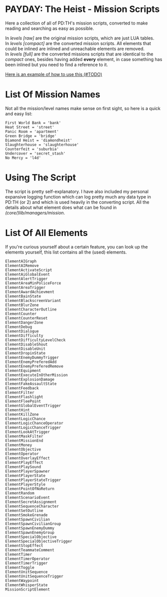 # PAYDAY: The Heist - Mission Scripts

Here a collection of all of PD:TH's mission scripts, converted to make reading and searching as easy as possible.

In _levels [raw]_ are the original mission scripts, which are just LUA tables.  
In _levels [compact]_ are the converted mission scripts. All elements that could be inlined are inlined and unreachable elements are removed.  
In _levels [full]_ are the converted missions scripts that are identical to the _compact_ ones, besides having added **every** element, in case something has been inlined but you need to find a reference to it.

[Here is an example of how to use this (#TODO)](https://www.unknowncheats.me/forum/payday-2-a/)



# List Of Mission Names

Not all the mission/level names make sense on first sight, so here is a quick and easy list:
```
First World Bank = 'bank'
Heat Street = 'street'
Panic Room = 'apartment'
Green Bridge = 'bridge'
Diamond Heist = 'diamondheist'
Slaughterhouse = 'slaughterhouse'
Counterfeit = 'suburbia'
Undercover = 'secret_stash'
No Mercy = 'l4d'
```



# Using The Script

The script is pretty self-explanatory. I have also included my personal expansive logging function which can log pretty much any data type in PD:TH (or 2) and which is used heavily in the converting script.
All the details about what element does what can be found in _(core/)lib/managers/mission_.



# List Of All Elements

If you're curious yourself about a certain feature, you can look up the elements yourself, this list contains all the (used) elements.
```
ElementAIGraph
ElementAIRemove
ElementActivateScript
ElementAiGlobalEvent
ElementAlertTrigger
ElementAreaMinPoliceForce
ElementAreaTrigger
ElementAwardAchievment
ElementBainState
ElementBlackscreenVariant
ElementBlurZone
ElementCharacterOutline
ElementCounter
ElementCounterReset
ElementDangerZone
ElementDebug
ElementDialogue
ElementDifficulty
ElementDifficultyLevelCheck
ElementDisableShout
ElementDisableUnit
ElementDropinState
ElementEnemyDummyTrigger
ElementEnemyPreferedAdd
ElementEnemyPreferedRemove
ElementEquipment
ElementExecuteInOtherMission
ElementExplosionDamage
ElementFakeAssaultState
ElementFeedback
ElementFilter
ElementFlashlight
ElementFleePoint
ElementGlobalEventTrigger
ElementHint
ElementKillZone
ElementLogicChance
ElementLogicChanceOperator
ElementLogicChanceTrigger
ElementLookAtTrigger
ElementMaskFilter
ElementMissionEnd
ElementMoney
ElementObjective
ElementOperator
ElementOverlayEffect
ElementPlayEffect
ElementPlaySound
ElementPlayerSpawner
ElementPlayerState
ElementPlayerStateTrigger
ElementPlayerStyle
ElementPointOfNoReturn
ElementRandom
ElementScenarioEvent
ElementSecretAssignment
ElementSequenceCharacter
ElementSetOutline
ElementSmokeGrenade
ElementSpawnCivilian
ElementSpawnCivilianGroup
ElementSpawnEnemyDummy
ElementSpawnEnemyGroup
ElementSpecialObjective
ElementSpecialObjectiveTrigger
ElementStopEffect
ElementTeammateComment
ElementTimer
ElementTimerOperator
ElementTimerTrigger
ElementToggle
ElementUnitSequence
ElementUnitSequenceTrigger
ElementWaypoint
ElementWhisperState
MissionScriptElement
```